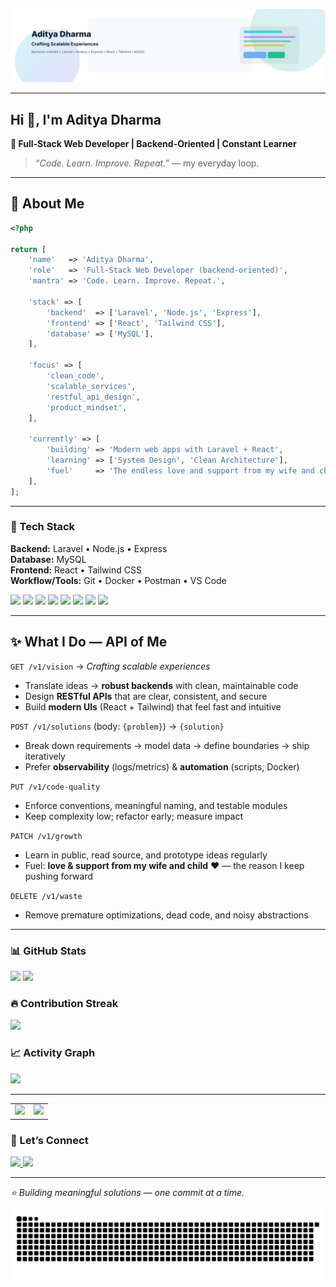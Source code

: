 <!-- Banner: auto light/dark -->
<p align="center">
  <picture>
    <source media="(prefers-color-scheme: dark)" srcset="assets/banner-dark.svg" />
    <source media="(prefers-color-scheme: light)" srcset="assets/banner-light.svg" />
    <img alt="Aditya Dharma — Crafting Scalable Experiences" src="assets/banner-light.svg" />
  </picture>
</p>

---

## Hi 👋, I'm Aditya Dharma

**🚀 Full-Stack Web Developer | Backend-Oriented | Constant Learner**

> *“Code. Learn. Improve. Repeat.”* — my everyday loop.

---
## 🧭 About Me

```php
<?php

return [
    'name'   => 'Aditya Dharma',
    'role'   => 'Full-Stack Web Developer (backend-oriented)',
    'mantra' => 'Code. Learn. Improve. Repeat.',

    'stack' => [
        'backend'  => ['Laravel', 'Node.js', 'Express'],
        'frontend' => ['React', 'Tailwind CSS'],
        'database' => ['MySQL'],
    ],

    'focus' => [
        'clean_code',
        'scalable_services',
        'restful_api_design',
        'product_mindset',
    ],

    'currently' => [
        'building' => 'Modern web apps with Laravel + React',
        'learning' => ['System Design', 'Clean Architecture'],
        'fuel'     => 'The endless love and support from my wife and child — my greatest motivation to keep pushing forward.',
    ],
];
```
---
### 🧰 Tech Stack
**Backend:** Laravel • Node.js • Express  
**Database:** MySQL  
**Frontend:** React • Tailwind CSS  
**Workflow/Tools:** Git • Docker • Postman • VS Code

<p>
  <img src="https://img.shields.io/badge/Laravel-FF2D20?logo=laravel&logoColor=white" />
  <img src="https://img.shields.io/badge/Node.js-339933?logo=nodedotjs&logoColor=white" />
  <img src="https://img.shields.io/badge/Express-000?logo=express&logoColor=white" />
  <img src="https://img.shields.io/badge/MySQL-005C84?logo=mysql&logoColor=white" />
  <img src="https://img.shields.io/badge/React-20232A?logo=react&logoColor=61DAFB" />
  <img src="https://img.shields.io/badge/Tailwind-38B2AC?logo=tailwindcss&logoColor=white" />
  <img src="https://img.shields.io/badge/Docker-2496ED?logo=docker&logoColor=white" />
  <img src="https://img.shields.io/badge/Postman-FF6C37?logo=postman&logoColor=white" />
</p>

---
## ✨ What I Do — API of Me

`GET /v1/vision` → _Crafting scalable experiences_  
- Translate ideas → **robust backends** with clean, maintainable code  
- Design **RESTful APIs** that are clear, consistent, and secure  
- Build **modern UIs** (React + Tailwind) that feel fast and intuitive

`POST /v1/solutions` (body: `{problem}`) → `{solution}`  
- Break down requirements → model data → define boundaries → ship iteratively  
- Prefer **observability** (logs/metrics) & **automation** (scripts, Docker)

`PUT /v1/code-quality`  
- Enforce conventions, meaningful naming, and testable modules  
- Keep complexity low; refactor early; measure impact

`PATCH /v1/growth`  
- Learn in public, read source, and prototype ideas regularly  
- Fuel: **love & support from my wife and child** ❤️ — the reason I keep pushing forward

`DELETE /v1/waste`  
- Remove premature optimizations, dead code, and noisy abstractions
---

### 📊 GitHub Stats
<p align="left">
  <img height="152" src="https://github-readme-stats.vercel.app/api?username=adityaadharmaa&show_icons=true&rank_icon=percentile&hide_border=false&theme=tokyonight" />
  <img height="152" src="https://github-readme-stats.vercel.app/api/top-langs/?username=adityaadharmaa&layout=compact&langs_count=8&theme=tokyonight" />
</p>

### 🔥 Contribution Streak
<p>
  <img src="https://github-readme-streak-stats.herokuapp.com/?user=adityaadharmaa&theme=tokyonight" />
</p>

### 📈 Activity Graph
<p>
  <img src="https://github-readme-activity-graph.vercel.app/graph?username=adityaadharmaa&theme=tokyo-night&radius=8" />
</p>

---
<table>
  <tr>
    <td><img height="152" src="https://github-readme-stats.vercel.app/api?username=adityaadharmaa&show_icons=true&rank_icon=percentile&theme=tokyonight"></td>
    <td><img height="152" src="https://github-readme-stats.vercel.app/api/top-langs/?username=adityaadharmaa&layout=compact&langs_count=8&theme=tokyonight"></td>
  </tr>
</table>

### 🔗 Let’s Connect
<p>
  <a href="https://linkedin.com/in/adityadharmaa">
    <img src="https://img.shields.io/badge/LinkedIn-0077B5?style=for-the-badge&logo=linkedin&logoColor=white" />
  </a>
  <a href="mailto:agusadityadharma88@gmail.com">
    <img src="https://img.shields.io/badge/Email-D14836?style=for-the-badge&logo=gmail&logoColor=white" />
  </a>
</p>

---

<p align="left"><i>⭐ Building meaningful solutions — one commit at a time.</i></p>

<!-- Optional: Snake animation -->
<p align="center">
  <img src="https://raw.githubusercontent.com/adityaadharmaa/adityaadharmaa/output/snake.svg" alt="snake animation" />
</p>
